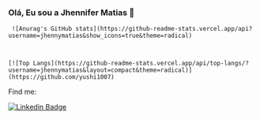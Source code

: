 ### Olá, Eu sou a Jhennifer Matias 👋


      
     ![Anurag's GitHub stats](https://github-readme-stats.vercel.app/api?username=jhennymatias&show_icons=true&theme=radical)
      
   
      
    [![Top Langs](https://github-readme-stats.vercel.app/api/top-langs/?username=jhennymatias&layout=compact&theme=radical)](https://github.com/yushi1007)
      




Find me:

[![Linkedin Badge](https://img.shields.io/badge/-LinkedIn-blue?style=flat-square&logo=Linkedin&logoColor=white&link=https://www.linkedin.com/in/jhennifer-m-170818122/)](https://www.linkedin.com/in/jhennifer-m-170818122/)


